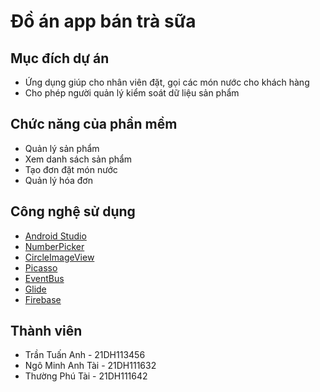 # Đồ án app bán trà sữa
## Mục đích dự án
- Ứng dụng giúp cho nhân viên đặt, gọi các món nước cho khách hàng
- Cho phép người quản lý kiểm soát dữ liệu sản phẩm

## Chức năng của phần mềm
- Quản lý sản phẩm
- Xem danh sách sản phẩm
- Tạo đơn đặt món nước
- Quản lý hóa đơn

## Công nghệ sử dụng
- [Android Studio](https://developer.android.com/studio)
- [NumberPicker](https://github.com/travijuu/NumberPicker)
- [CircleImageView](https://github.com/hdodenhof/CircleImageView)
- [Picasso](https://github.com/square/picasso)
- [EventBus](https://github.com/greenrobot/EventBus)
- [Glide](https://github.com/bumptech/glide)
- [Firebase](https://console.firebase.google.com/u/0/)

## Thành viên
- Trần Tuấn Anh - 21DH113456
- Ngô Minh Anh Tài - 21DH111632
- Thường Phú Tài - 21DH111642
